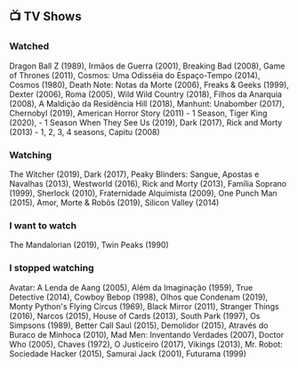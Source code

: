 ## 📺 TV Shows

### Watched

Dragon Ball Z (1989),
Irmãos de Guerra (2001),
Breaking Bad (2008),
Game of Thrones (2011),
Cosmos: Uma Odisséia do Espaço-Tempo (2014),
Cosmos (1980),
Death Note: Notas da Morte (2006),
Freaks & Geeks (1999),
Dexter (2006),
Roma (2005),
Wild Wild Country (2018),
Filhos da Anarquia (2008),
A Maldição da Residência Hill (2018),
Manhunt: Unabomber (2017),
Chernobyl (2019),
American Horror Story (2011) - 1 Season,
Tiger King (2020), - 1 Season
When They See Us (2019),
Dark (2017),
Rick and Morty (2013) - 1, 2, 3, 4 seasons,
Capitu (2008)

### Watching

The Witcher (2019),
Dark (2017),
Peaky Blinders: Sangue, Apostas e Navalhas (2013),
Westworld (2016),
Rick and Morty (2013),
Família Soprano (1999),
Sherlock (2010),
Fraternidade Alquimista (2009),
One Punch Man (2015),
Amor, Morte & Robôs (2019),
Silicon Valley (2014)

### I want to watch

The Mandalorian (2019),
Twin Peaks (1990)

### I stopped watching
Avatar: A Lenda de Aang (2005),
Além da Imaginação (1959),
True Detective (2014),
Cowboy Bebop (1998),
Olhos que Condenam (2019),
Monty Python's Flying Circus (1969),
Black Mirror (2011),
Stranger Things (2016),
Narcos (2015),
House of Cards (2013),
South Park (1997),
Os Simpsons (1989),
Better Call Saul (2015),
Demolidor (2015),
Através do Buraco de Minhoca (2010),
Mad Men: Inventando Verdades (2007),
Doctor Who (2005),
Chaves (1972),
O Justiceiro (2017),
Vikings (2013),
Mr. Robot: Sociedade Hacker (2015),
Samurai Jack (2001),
Futurama (1999)
